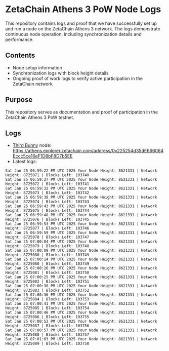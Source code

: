 # ZetaChain Athens 3 PoW Node Logs
This repository contains logs and proof that we have successfully set up and run a node on the ZetaChain Athens 3 network. The logs demonstrate continuous node operation, including synchronization details and performance.

## Contents
- Node setup information
- Synchronization logs with block height details
- Ongoing proof of work logs to verify active participation in the ZetaChain network

## Purpose
This repository serves as documentation and proof of participation in the ZetaChain Athens 3 PoW testnet.

## Logs

- [Third Bunny](https://thirdbunny.xyz/) node: https://athens.explorer.zetachain.com/address/0x225254d35dE666064Eccc5ce16eF1D8bF8D7b5EE
- Latest logs:
```
Sat Jan 25 06:59:22 PM UTC 2025 Your Node Height: 8621331 | Network Height: 8725071 | Blocks Left: 103740
Sat Jan 25 06:59:27 PM UTC 2025 Your Node Height: 8621331 | Network Height: 8725072 | Blocks Left: 103741
Sat Jan 25 06:59:32 PM UTC 2025 Your Node Height: 8621331 | Network Height: 8725073 | Blocks Left: 103742
Sat Jan 25 06:59:38 PM UTC 2025 Your Node Height: 8621331 | Network Height: 8725074 | Blocks Left: 103743
Sat Jan 25 06:59:43 PM UTC 2025 Your Node Height: 8621331 | Network Height: 8725075 | Blocks Left: 103744
Sat Jan 25 06:59:48 PM UTC 2025 Your Node Height: 8621331 | Network Height: 8725076 | Blocks Left: 103745
Sat Jan 25 06:59:53 PM UTC 2025 Your Node Height: 8621331 | Network Height: 8725077 | Blocks Left: 103746
Sat Jan 25 06:59:59 PM UTC 2025 Your Node Height: 8621331 | Network Height: 8725078 | Blocks Left: 103747
Sat Jan 25 07:00:04 PM UTC 2025 Your Node Height: 8621331 | Network Height: 8725079 | Blocks Left: 103748
Sat Jan 25 07:00:09 PM UTC 2025 Your Node Height: 8621331 | Network Height: 8725080 | Blocks Left: 103749
Sat Jan 25 07:00:14 PM UTC 2025 Your Node Height: 8621331 | Network Height: 8725080 | Blocks Left: 103749
Sat Jan 25 07:00:20 PM UTC 2025 Your Node Height: 8621331 | Network Height: 8725081 | Blocks Left: 103750
Sat Jan 25 07:00:25 PM UTC 2025 Your Node Height: 8621331 | Network Height: 8725082 | Blocks Left: 103751
Sat Jan 25 07:00:30 PM UTC 2025 Your Node Height: 8621331 | Network Height: 8725083 | Blocks Left: 103752
Sat Jan 25 07:00:36 PM UTC 2025 Your Node Height: 8621331 | Network Height: 8725084 | Blocks Left: 103753
Sat Jan 25 07:00:41 PM UTC 2025 Your Node Height: 8621331 | Network Height: 8725085 | Blocks Left: 103754
Sat Jan 25 07:00:46 PM UTC 2025 Your Node Height: 8621331 | Network Height: 8725086 | Blocks Left: 103755
Sat Jan 25 07:00:52 PM UTC 2025 Your Node Height: 8621331 | Network Height: 8725087 | Blocks Left: 103756
Sat Jan 25 07:00:57 PM UTC 2025 Your Node Height: 8621331 | Network Height: 8725088 | Blocks Left: 103757
Sat Jan 25 07:01:03 PM UTC 2025 Your Node Height: 8621331 | Network Height: 8725089 | Blocks Left: 103758
```
